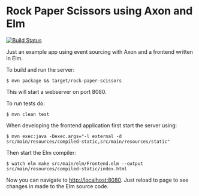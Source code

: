 # Rock Paper Scissors using Axon and Elm

[![Build Status](https://travis-ci.org/johanhaleby/rps-axon-elm.svg)](https://travis-ci.org/johanhaleby/rps-axon-elm)

Just an example app using event sourcing with Axon and a frontend written in Elm.

To build and run the server:
	
	$ mvn package && target/rock-paper-scissors

This will start a webserver on port 8080.

To run tests do:

	$ mvn clean test
	
When developing the frontend application first start the server using:

	$ mvn exec:java -Dexec.args="-l external -d src/main/resources/compiled-static,src/main/resources/static"

Then start the Elm compiler:

	$ watch elm make src/main/elm/Frontend.elm --output src/main/resources/compiled-static/index.html
	
Now you can navigate to [http://localhost:8080](http://localhost:8080). Just reload to page to see changes in made to the Elm source code.
